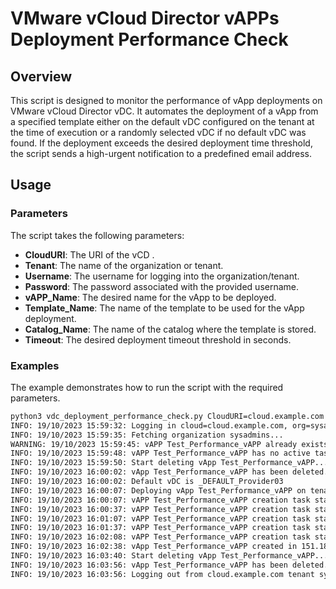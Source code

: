 # VMware vCloud Director vAPPs Deployment Performance Check

## Overview

This script is designed to monitor the performance of vApp deployments on VMware vCloud Director vDC. It automates the deployment of a vApp from a specified template either on the default vDC configured on the tenant at the time of execution or a randomly selected vDC if no default vDC was found. If the deployment exceeds the desired deployment time threshold, the script sends a high-urgent notification to a predefined email address.

## Usage

### Parameters

The script takes the following parameters:

- **CloudURI**: The URI of the vCD .
- **Tenant**: The name of the organization or tenant.
- **Username**: The username for logging into the organization/tenant.
- **Password**: The password associated with the provided username.
- **vAPP_Name**: The desired name for the vApp to be deployed.
- **Template_Name**: The name of the template to be used for the vApp deployment.
- **Catalog_Name**: The name of the catalog where the template is stored.
- **Timeout**: The desired deployment timeout threshold in seconds.

### Examples

The example demonstrates how to run the script with the required parameters.

```bash
python3 vdc_deployment_performance_check.py CloudURI=cloud.example.com Tenant=sysadmins Username=svc-user Password=PASSWORD vAPP_Name=Test_Performance_vAPP Template_Name=ubuntu-latest Catalog_Name=vCloud-Demos Timeout=7200
INFO: 19/10/2023 15:59:32: Logging in cloud=cloud.example.com, org=sysadmins, user=svc-user
INFO: 19/10/2023 15:59:35: Fetching organization sysadmins...
WARNING: 19/10/2023 15:59:45: vAPP Test_Performance_vAPP already exists on vDC Provider09, checking if it has active tasks...
INFO: 19/10/2023 15:59:48: vAPP Test_Performance_vAPP has no active tasks, deleting it....
INFO: 19/10/2023 15:59:50: Start deleting vApp Test_Performance_vAPP...
INFO: 19/10/2023 16:00:02: vApp Test_Performance_vAPP has been deleted.
INFO: 19/10/2023 16:00:02: Default vDC is _DEFAULT_Provider03
INFO: 19/10/2023 16:00:07: Deploying vApp Test_Performance_vAPP on tenant sysadmins....
INFO: 19/10/2023 16:00:07: vAPP Test_Performance_vAPP creation task status is queued....
INFO: 19/10/2023 16:00:37: vAPP Test_Performance_vAPP creation task status is running....
INFO: 19/10/2023 16:01:07: vAPP Test_Performance_vAPP creation task status is running....
INFO: 19/10/2023 16:01:37: vAPP Test_Performance_vAPP creation task status is running....
INFO: 19/10/2023 16:02:08: vAPP Test_Performance_vAPP creation task status is success....
INFO: 19/10/2023 16:02:38: vApp Test_Performance_vAPP created in 151.18470907211304 seconds.
INFO: 19/10/2023 16:03:40: Start deleting vApp Test_Performance_vAPP...
INFO: 19/10/2023 16:03:56: vApp Test_Performance_vAPP has been deleted.
INFO: 19/10/2023 16:03:56: Logging out from cloud.example.com tenant sysadmins
```
